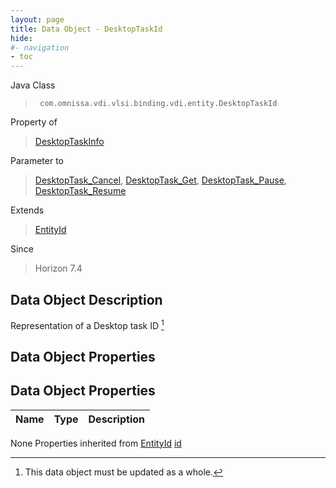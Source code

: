```yaml
---
layout: page
title: Data Object - DesktopTaskId
hide:
#- navigation
- toc
---
```








Java Class
> ` com.omnissa.vdi.vlsi.binding.vdi.entity.DesktopTaskId`

Property of
> [DesktopTaskInfo](vdi.task.DesktopTask.DesktopTaskInfo.md#field_detail)

Parameter to
> [DesktopTask_Cancel](vdi.task.DesktopTask.md#cancel), [DesktopTask_Get](vdi.task.DesktopTask.md#get), [DesktopTask_Pause](vdi.task.DesktopTask.md#pause), [DesktopTask_Resume](vdi.task.DesktopTask.md#resume)

Extends
> [EntityId](vdi.EntityId.md)

Since
> Horizon 7.4


## Data Object Description

Representation of a Desktop task ID
 [^167]



## Data Object Properties

## Data Object Properties

 Name | Type | Description
:---|:---:|:---
None
Properties inherited from [EntityId](vdi.EntityId.md)
[id](vdi.EntityId.md#id)


 


[^167]: This data object must be updated as a whole.